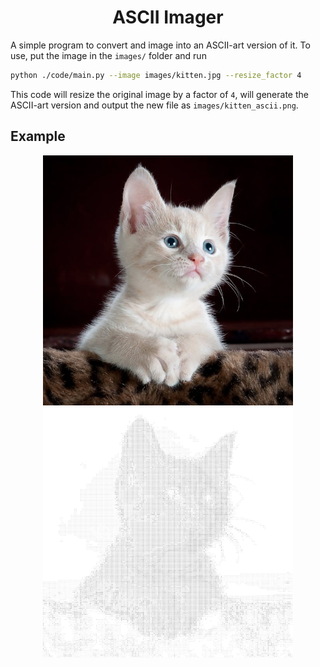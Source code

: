 <div align="center">
    <h1>ASCII Imager</h1>
</div>

A simple program to convert and image into an ASCII-art version of it. To use,
put the image in the `images/` folder and run

```bash
python ./code/main.py --image images/kitten.jpg --resize_factor 4
```

This code will resize the original image by a factor of `4`, will generate
the ASCII-art version and output the new file as `images/kitten_ascii.png`.

## Example

<p align="center">
    <img src="https://github.com/ffiza/ascii-imager/blob/main/images/kitten.jpg?raw=true" height=400>
    <img src="https://github.com/ffiza/ascii-imager/blob/main/images/output.png?raw=true" height=400>
</p>